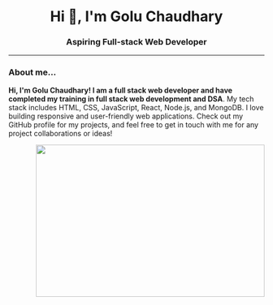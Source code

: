 
<h1 align="center">Hi 👋, I'm Golu Chaudhary</h1>
<h3 align="center">Aspiring Full-stack Web Developer</h3>
<hr>
<h3>About me...</h3>
<p><b>Hi, I'm Golu Chaudhary! I am a full stack web developer and have completed my training in full stack web development and DSA</b>. My tech stack includes HTML, CSS, JavaScript, React, Node.js, and MongoDB. I love building responsive and user-friendly web applications. Check out my GitHub profile for my projects, and feel free to get in touch with me for any project collaborations or ideas!</p>




<img align="right" src="https://user-images.githubusercontent.com/56001279/169039511-a3887a25-f6aa-449c-a269-82372aaa8618.gif" width="450" height="300"/>





